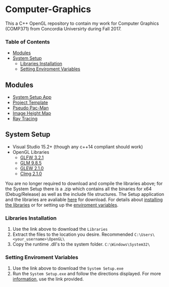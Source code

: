 # Computer-Graphics
This a C++ OpenGL repository to contain my work for Computer Graphics (COMP371) from Concordia Universirty during Fall 2017.

### Table of Contents
- [Modules](#Modules)
- [System Setup](#System-Setup)
  - [Libraries Installation](#Libraries-Installation)
  - [Setting Enviroment Variables](#Setting-Enviroment-Variables)
  
## Modules
- [System Setup App](https://github.com/prince-chrismc/Computer-Graphics/tree/master/System-Setup/System-Setup)
- [Project Template](https://github.com/prince-chrismc/Computer-Graphics/tree/master/System-Setup/Template)
- [Pseudo Pac-Man](https://github.com/prince-chrismc/Computer-Graphics/tree/master/Assignments/Pseudo-PacMan)
- [Image Height Map](https://github.com/prince-chrismc/Computer-Graphics/tree/master/Assignments/Image-Height-Map)
- [Ray Tracing](https://github.com/prince-chrismc/Computer-Graphics/tree/master/Assignments/Ray-Tracing)

## System Setup
- Visual Studio 15.2+ (though any c++14 compliant should work)
- OpenGL Libraries
  - [GLFW 3.2.1](https://github.com/glfw/glfw/releases/tag/3.2.1)
  - [GLM 9.8.5](https://github.com/g-truc/glm/releases/tag/0.9.8.5)
  - [GLEW 2.1.0](https://github.com/nigels-com/glew/releases/tag/glew-2.1.0)
  - [CImg 2.1.0](https://github.com/dtschump/CImg/blob/4182d20c9102fbcc50b04f4780dbc9f5408f1732/CImg.h)
  
You are no longer required to download and compile the libraries above; for the System Setup there is a .zip which contains all the binaries for x64 (Debug/Release) as well as the include file structures. The Setup application and the libraries are avaliable [here](https://github.com/prince-chrismc/Computer-Graphics/releases/tag/Setup-v1.1.2) for download. For details about [installing the libraries](#Libraries-Installation) or for setting up the [enviroment variables](#Setting-Enviroment-Variables).
  
### Libraries Installation
1. Use the link above to download the `Libraries`
2. Extract the files to the location you desire. Recommended `C:\Users\<your_username>\OpenGL\`
3. Copy the runtime .dll's to the system folder. `C:\Windows\System32\`

### Setting Enviroment Variables
1. Use the link above to download the `System Setup.exe`
2. Run the `System Setup.exe` and follow the directions displayed. For more [information](https://github.com/prince-chrismc/Computer-Graphics/blob/master/System-Setup/README.md), use the link provided.
